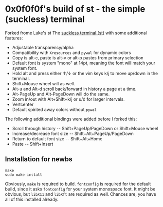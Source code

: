 # 0x0f0f0f's build of st - the simple (suckless) terminal

Forked frome Luke's st
The [suckless terminal (st)](https://st.suckless.org/) with some additional features:

+ Adjustable transparency/alpha
+ Compatibility with `Xresources` and `pywal` for dynamic colors
+ Copy is alt-c, paste is alt-v or alt-p pastes from primary selection
+ Default font is system "mono" at 14pt, meaning the font will match your system font.
+ Hold alt and press either ↑/↓ or the vim keys k/j to move up/down in the terminal.
+ Shift+Mouse wheel will as well.
+ Alt-u and Alt-d scroll back/forward in history a page at a time.
+ Alt-PageUp and Alt-PageDown will do the same.
+ Zoom in/out with Alt+Shift+k/j or u/d for larger intervals.
+ Vertcenter
+ Default spirited away colors without `pywal`

The following additional bindings were added before I forked this:

+ Scroll through history -- Shift+PageUp/PageDown or Shift+Mouse wheel
+ Increase/decrease font size -- Shift+Alt+PageUp/PageDown
+ Return to default font size -- Shift+Alt+Home
+ Paste -- Shift+Insert

## Installation for newbs

```
make
sudo make install
```

Obviously, `make` is required to build. `fontconfig` is required for the default build, since it asks `fontconfig` for your system monospace font.  It might be obvious, but `libX11` and `libXft` are required as well. Chances are, you have all of this installed already.
